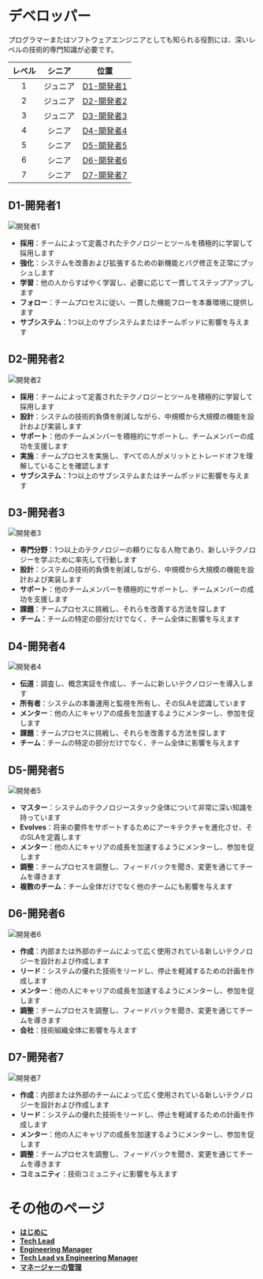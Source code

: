 # デベロッパー

プログラマーまたはソフトウェアエンジニアとしても知られる役割には、深いレベルの技術的専門知識が必要です。

| レベル| シニア| 位置|
|:---:|:---:|:---:|
|1|ジュニア|[D1-開発者1](#d1---開発者-1)|
|2|ジュニア|[D2-開発者2](#d2---開発者-2)|
|3|ジュニア|[D3-開発者3](#d3---開発者-3)|
|4|シニア|[D4-開発者4](#d4---開発者-4)|
|5|シニア|[D5-開発者5](#d5---開発者-5)|
|6|シニア|[D6-開発者6](#d6---開発者-6)|
|7|シニア|[D7-開発者7](#d7---開発者-7)|

## D1-開発者1

![開発者1](/charts/developer-1.png)

* **採用**：チームによって定義されたテクノロジーとツールを積極的に学習して採用します
* **強化**：システムを改善および拡張するための新機能とバグ修正を正常にプッシュします
* **学習**：他の人からすばやく学習し、必要に応じて一貫してステップアップします
* **フォロー**：チームプロセスに従い、一貫した機能フローを本番環境に提供します
* **サブシステム**：1つ以上のサブシステムまたはチームポッドに影響を与えます

## D2-開発者2

![開発者2](/charts/developer-2.png)

* **採用**：チームによって定義されたテクノロジーとツールを積極的に学習して採用します
* **設計**：システムの技術的負債を削減しながら、中規模から大規模の機能を設計および実装します
* **サポート**：他のチームメンバーを積極的にサポートし、チームメンバーの成功を支援します
* **実施**：チームプロセスを実施し、すべての人がメリットとトレードオフを理解していることを確認します
* **サブシステム**：1つ以上のサブシステムまたはチームポッドに影響を与えます

## D3-開発者3

![開発者3](/charts/developer-3.png)

* **専門分野**：1つ以上のテクノロジーの頼りになる人物であり、新しいテクノロジーを学ぶために率先して行動します
* **設計**：システムの技術的負債を削減しながら、中規模から大規模の機能を設計および実装します
* **サポート**：他のチームメンバーを積極的にサポートし、チームメンバーの成功を支援します
* **課題**：チームプロセスに挑戦し、それらを改善する方法を探します
* **チーム**：チームの特定の部分だけでなく、チーム全体に影響を与えます

## D4-開発者4

![開発者4](/charts/developer-4.png)

* **伝道**：調査し、概念実証を作成し、チームに新しいテクノロジーを導入します
* **所有者**：システムの本番運用と監視を所有し、そのSLAを認識しています
* **メンター**：他の人にキャリアの成長を加速するようにメンターし、参加を促します
* **課題**：チームプロセスに挑戦し、それらを改善する方法を探します
* **チーム**：チームの特定の部分だけでなく、チーム全体に影響を与えます

## D5-開発者5

![開発者5](/charts/developer-5.png)

* **マスター**：システムのテクノロジースタック全体について非常に深い知識を持っています
* **Evolves**：将来の要件をサポートするためにアーキテクチャを進化させ、そのSLAを定義します
* **メンター**：他の人にキャリアの成長を加速するようにメンターし、参加を促します
* **調整**：チームプロセスを調整し、フィードバックを聞き、変更を通じてチームを導きます
* **複数のチーム**：チーム全体だけでなく他のチームにも影響を与えます

## D6-開発者6

![開発者6](/charts/developer-6.png)

* **作成**：内部または外部のチームによって広く使用されている新しいテクノロジーを設計および作成します
* **リード**：システムの優れた技術をリードし、停止を軽減するための計画を作成します
* **メンター**：他の人にキャリアの成長を加速するようにメンターし、参加を促します
* **調整**：チームプロセスを調整し、フィードバックを聞き、変更を通じてチームを導きます
* **会社**：技術組織全体に影響を与えます

## D7-開発者7

![開発者7](/charts/developer-7.png)

* **作成**：内部または外部のチームによって広く使用されている新しいテクノロジーを設計および作成します
* **リード**：システムの優れた技術をリードし、停止を軽減するための計画を作成します
* **メンター**：他の人にキャリアの成長を加速するようにメンターし、参加を促します
* **調整**：チームプロセスを調整し、フィードバックを聞き、変更を通じてチームを導きます
* **コミュニティ**：技術コミュニティに影響を与えます

# その他のページ

* [**はじめに**](README.md)
* [**Tech Lead**](TechLead.md)
* [**Engineering Manager**](EngineeringManager.md)
* [**Tech Lead vs Engineering Manager**](TechLead-EngineeringManager.md)
* [**マネージャーの管理**](Managing-Managers.md)
